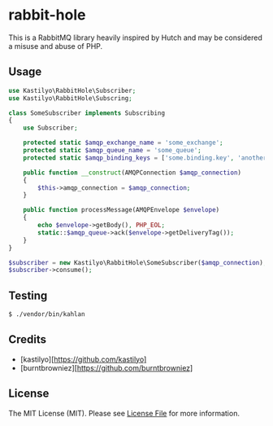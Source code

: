# rabbit-hole

This is a RabbitMQ library heavily inspired by Hutch and may be considered a misuse and abuse of PHP.

## Usage

``` php
use Kastilyo\RabbitHole\Subscriber;
use Kastilyo\RabbitHole\Subscring;

class SomeSubscriber implements Subscribing
{
    use Subscriber;

    protected static $amqp_exchange_name = 'some_exchange';
    protected static $amqp_queue_name = 'some_queue';
    protected static $amqp_binding_keys = ['some.binding.key', 'another.binding.key'];

    public function __construct(AMQPConnection $amqp_connection)
    {
        $this->amqp_connection = $amqp_connection;
    }

    public function processMessage(AMQPEnvelope $envelope)
    {
        echo $envelope->getBody(), PHP_EOL;
        static::$amqp_queue->ack($envelope->getDeliveryTag());
    }
}
```

```php
$subscriber = new Kastilyo\RabbitHole\SomeSubscriber($amqp_connection);
$subscriber->consume();
```

## Testing

``` bash
$ ./vendor/bin/kahlan
```

## Credits

- [kastilyo][https://github.com/kastilyo]
- [burntbrowniez][https://github.com/burntbrowniez]

## License

The MIT License (MIT). Please see [License File](LICENSE.md) for more information.
